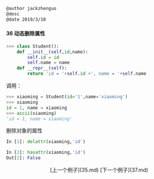```markdown
@author jackzhenguo
@desc 
@date 2019/3/10
```

#### 36 动态删除属性　　

```python
>>> class Student():
    def __init__(self,id,name):
        self.id = id
        self.name = name
    def __repr__(self):
        return 'id = '+self.id +', name = '+self.name
```
调用：
```python
>>> xiaoming = Student(id='1',name='xiaoming')
>>> xiaoming
id = 1, name = xiaoming
>>> ascii(xiaoming)
'id = 1, name = xiaoming'
```

删除对象的属性

```python
In [1]: delattr(xiaoming,'id')

In [2]: hasattr(xiaoming,'id')
Out[2]: False
```

<center>[上一个例子](35.md)    [下一个例子](37.md)</center>